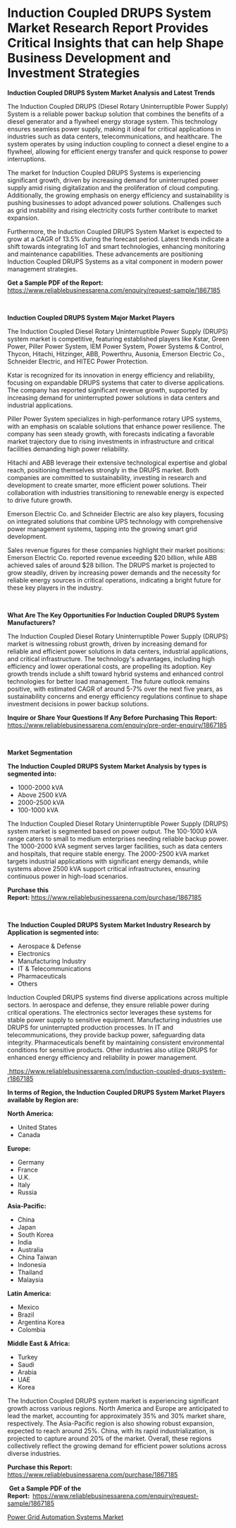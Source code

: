 <p><h1>Induction Coupled DRUPS System Market Research Report Provides Critical Insights that can help Shape Business Development and Investment Strategies</h1></p><p><strong>Induction Coupled DRUPS System Market Analysis and Latest Trends</strong></p>
<p><p>The Induction Coupled DRUPS (Diesel Rotary Uninterruptible Power Supply) System is a reliable power backup solution that combines the benefits of a diesel generator and a flywheel energy storage system. This technology ensures seamless power supply, making it ideal for critical applications in industries such as data centers, telecommunications, and healthcare. The system operates by using induction coupling to connect a diesel engine to a flywheel, allowing for efficient energy transfer and quick response to power interruptions.</p><p>The market for Induction Coupled DRUPS Systems is experiencing significant growth, driven by increasing demand for uninterrupted power supply amid rising digitalization and the proliferation of cloud computing. Additionally, the growing emphasis on energy efficiency and sustainability is pushing businesses to adopt advanced power solutions. Challenges such as grid instability and rising electricity costs further contribute to market expansion. </p><p>Furthermore, the Induction Coupled DRUPS System Market is expected to grow at a CAGR of 13.5% during the forecast period. Latest trends indicate a shift towards integrating IoT and smart technologies, enhancing monitoring and maintenance capabilities. These advancements are positioning Induction Coupled DRUPS Systems as a vital component in modern power management strategies.</p></p>
<p><strong>Get a Sample PDF of the Report:&nbsp;</strong> <a href="https://www.reliablebusinessarena.com/enquiry/request-sample/1867185?utm_campaign=2033&utm_medium=2&utm_source=Github&utm_content=ia&utm_term=07042025&utm_id=induction-coupled-drups-system">https://www.reliablebusinessarena.com/enquiry/request-sample/1867185</a></p>
<p>&nbsp;</p>
<p><strong>Induction Coupled DRUPS System Major Market Players</strong></p>
<p><p>The Induction Coupled Diesel Rotary Uninterruptible Power Supply (DRUPS) system market is competitive, featuring established players like Kstar, Green Power, Piller Power System, IEM Power System, Power Systems & Control, Thycon, Hitachi, Hitzinger, ABB, Powerthru, Ausonia, Emerson Electric Co., Schneider Electric, and HITEC Power Protection. </p><p>Kstar is recognized for its innovation in energy efficiency and reliability, focusing on expandable DRUPS systems that cater to diverse applications. The company has reported significant revenue growth, supported by increasing demand for uninterrupted power solutions in data centers and industrial applications.</p><p>Piller Power System specializes in high-performance rotary UPS systems, with an emphasis on scalable solutions that enhance power resilience. The company has seen steady growth, with forecasts indicating a favorable market trajectory due to rising investments in infrastructure and critical facilities demanding high power reliability.</p><p>Hitachi and ABB leverage their extensive technological expertise and global reach, positioning themselves strongly in the DRUPS market. Both companies are committed to sustainability, investing in research and development to create smarter, more efficient power solutions. Their collaboration with industries transitioning to renewable energy is expected to drive future growth.</p><p>Emerson Electric Co. and Schneider Electric are also key players, focusing on integrated solutions that combine UPS technology with comprehensive power management systems, tapping into the growing smart grid development.</p><p>Sales revenue figures for these companies highlight their market positions: Emerson Electric Co. reported revenue exceeding $20 billion, while ABB achieved sales of around $28 billion. The DRUPS market is projected to grow steadily, driven by increasing power demands and the necessity for reliable energy sources in critical operations, indicating a bright future for these key players in the industry.</p></p>
<p>&nbsp;</p>
<p><strong>What Are The Key Opportunities For Induction Coupled DRUPS System Manufacturers?</strong></p>
<p><p>The Induction Coupled Diesel Rotary Uninterruptible Power Supply (DRUPS) market is witnessing robust growth, driven by increasing demand for reliable and efficient power solutions in data centers, industrial applications, and critical infrastructure. The technology's advantages, including high efficiency and lower operational costs, are propelling its adoption. Key growth trends include a shift toward hybrid systems and enhanced control technologies for better load management. The future outlook remains positive, with estimated CAGR of around 5-7% over the next five years, as sustainability concerns and energy efficiency regulations continue to shape investment decisions in power backup solutions.</p></p>
<p><strong>Inquire or Share Your Questions If Any Before Purchasing This Report:</strong> <a href="https://www.reliablebusinessarena.com/enquiry/pre-order-enquiry/1867185?utm_campaign=2033&utm_medium=2&utm_source=Github&utm_content=ia&utm_term=07042025&utm_id=induction-coupled-drups-system">https://www.reliablebusinessarena.com/enquiry/pre-order-enquiry/1867185</a></p>
<p>&nbsp;</p>
<p><strong>Market Segmentation</strong></p>
<p><strong>The Induction Coupled DRUPS System Market Analysis by types is segmented into:</strong></p>
<p><ul><li>1000-2000 kVA</li><li>Above 2500 kVA</li><li>2000-2500 kVA</li><li>100-1000 kVA</li></ul></p>
<p><p>The Induction Coupled Diesel Rotary Uninterruptible Power Supply (DRUPS) system market is segmented based on power output. The 100-1000 kVA range caters to small to medium enterprises needing reliable backup power. The 1000-2000 kVA segment serves larger facilities, such as data centers and hospitals, that require stable energy. The 2000-2500 kVA market targets industrial applications with significant energy demands, while systems above 2500 kVA support critical infrastructures, ensuring continuous power in high-load scenarios.</p></p>
<p><strong>Purchase this Report:&nbsp;</strong><a href="https://www.reliablebusinessarena.com/purchase/1867185?utm_campaign=2033&utm_medium=2&utm_source=Github&utm_content=ia&utm_term=07042025&utm_id=induction-coupled-drups-system">https://www.reliablebusinessarena.com/purchase/1867185</a></p>
<p>&nbsp;</p>
<p><strong>The Induction Coupled DRUPS System Market Industry Research by Application is segmented into:</strong></p>
<p><ul><li>Aerospace & Defense</li><li>Electronics</li><li>Manufacturing Industry</li><li>IT & Telecommunications</li><li>Pharmaceuticals</li><li>Others</li></ul></p>
<p><p>Induction Coupled DRUPS systems find diverse applications across multiple sectors. In aerospace and defense, they ensure reliable power during critical operations. The electronics sector leverages these systems for stable power supply to sensitive equipment. Manufacturing industries use DRUPS for uninterrupted production processes. In IT and telecommunications, they provide backup power, safeguarding data integrity. Pharmaceuticals benefit by maintaining consistent environmental conditions for sensitive products. Other industries also utilize DRUPS for enhanced energy efficiency and reliability in power management.</p></p>
<p><a href="https://www.reliablebusinessarena.com/induction-coupled-drups-system-r1867185?utm_campaign=2033&utm_medium=2&utm_source=Github&utm_content=ia&utm_term=07042025&utm_id=induction-coupled-drups-system">&nbsp;https://www.reliablebusinessarena.com/induction-coupled-drups-system-r1867185</a></p>
<p><strong>In terms of Region, the Induction Coupled DRUPS System Market Players available by Region are:</strong></p>
<p>
    <p> <strong> North America: </strong>
        <ul>
            <li>United States</li>
            <li>Canada</li>
        </ul>
        </p> 
    <p> <strong> Europe: </strong>
        <ul>
            <li>Germany</li>
            <li>France</li>
            <li>U.K.</li>
            <li>Italy</li>
            <li>Russia</li>
        </ul>
        </p> 
    <p> <strong> Asia-Pacific: </strong>
        <ul>
            <li>China</li>
            <li>Japan</li>
            <li>South Korea</li>
            <li>India</li>
            <li>Australia</li>
            <li>China Taiwan</li>
            <li>Indonesia</li>
            <li>Thailand</li>
            <li>Malaysia</li>
        </ul>
        </p> 
    <p> <strong> Latin America: </strong>
        <ul>
            <li>Mexico</li>
            <li>Brazil</li>
            <li>Argentina Korea</li>
            <li>Colombia</li>
        </ul>
        </p> 
    <p> <strong> Middle East & Africa: </strong>
        <ul>
            <li>Turkey</li>
            <li>Saudi</li>
            <li>Arabia</li>
            <li>UAE</li>
            <li>Korea</li>
        </ul>
    </p>
    </p>
<p><p>The Induction Coupled DRUPS system market is experiencing significant growth across various regions. North America and Europe are anticipated to lead the market, accounting for approximately 35% and 30% market share, respectively. The Asia-Pacific region is also showing robust expansion, expected to reach around 25%. China, with its rapid industrialization, is projected to capture around 20% of the market. Overall, these regions collectively reflect the growing demand for efficient power solutions across diverse industries.</p></p>
<p><strong>Purchase this Report: </strong><a href="https://www.reliablebusinessarena.com/purchase/1867185?utm_campaign=2033&utm_medium=2&utm_source=Github&utm_content=ia&utm_term=07042025&utm_id=induction-coupled-drups-system">https://www.reliablebusinessarena.com/purchase/1867185</a></p>
<p>&nbsp;<strong>Get a Sample PDF of the Report:&nbsp;&nbsp;</strong><a href="https://www.reliablebusinessarena.com/enquiry/request-sample/1867185?utm_campaign=2033&utm_medium=2&utm_source=Github&utm_content=ia&utm_term=07042025&utm_id=induction-coupled-drups-system">https://www.reliablebusinessarena.com/enquiry/request-sample/1867185</a></p>
<p><strong></strong></p>
<p><p><a href="https://github.com/mahnoor2003/Market-Research-Report-List-7/blob/main/power-grid-automation-systems-market.md?utm_campaign=2033&utm_medium=2&utm_source=Github&utm_content=ia&utm_term=07042025&utm_id=induction-coupled-drups-system">Power Grid Automation Systems Market</a></p></p>